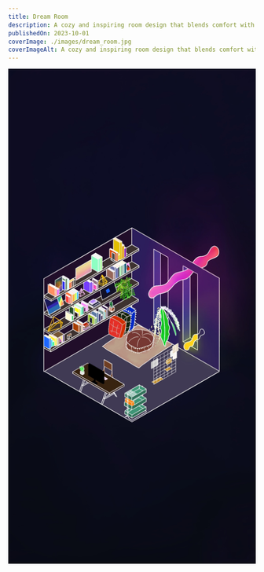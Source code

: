 ```yaml
---
title: Dream Room
description: A cozy and inspiring room design that blends comfort with creativity.
publishedOn: 2023-10-01
coverImage: ./images/dream_room.jpg
coverImageAlt: A cozy and inspiring room design that blends comfort with creativity.
---
```


![DreamRoom](./images/dream_room.jpg)
